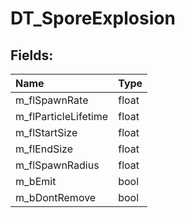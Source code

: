 # DT_SporeExplosion

## Fields:

| Name | Type |
| :--- | :--- |
| m_flSpawnRate | float |
| m_flParticleLifetime | float |
| m_flStartSize | float |
| m_flEndSize | float |
| m_flSpawnRadius | float |
| m_bEmit | bool |
| m_bDontRemove | bool |

